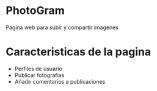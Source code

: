 # PhotoGram
Pagina web para subir y compartir imagenes

<h1>Caracteristicas de la pagina</h1>

<ul>
  <li>Perfiles de usuario</li>
  <li>Publicar fotografias</li>
  <li>Añadir comentarios a publicaciones</li>
</ul>
